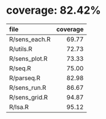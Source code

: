 # coverage: 82.42%

|file          | coverage|
|:-------------|--------:|
|R/sens_each.R |    69.77|
|R/utils.R     |    72.73|
|R/sens_plot.R |    73.33|
|R/seq.R       |    75.00|
|R/parseq.R    |    82.98|
|R/sens_run.R  |    86.67|
|R/sens_grid.R |    94.87|
|R/lsa.R       |    95.12|
